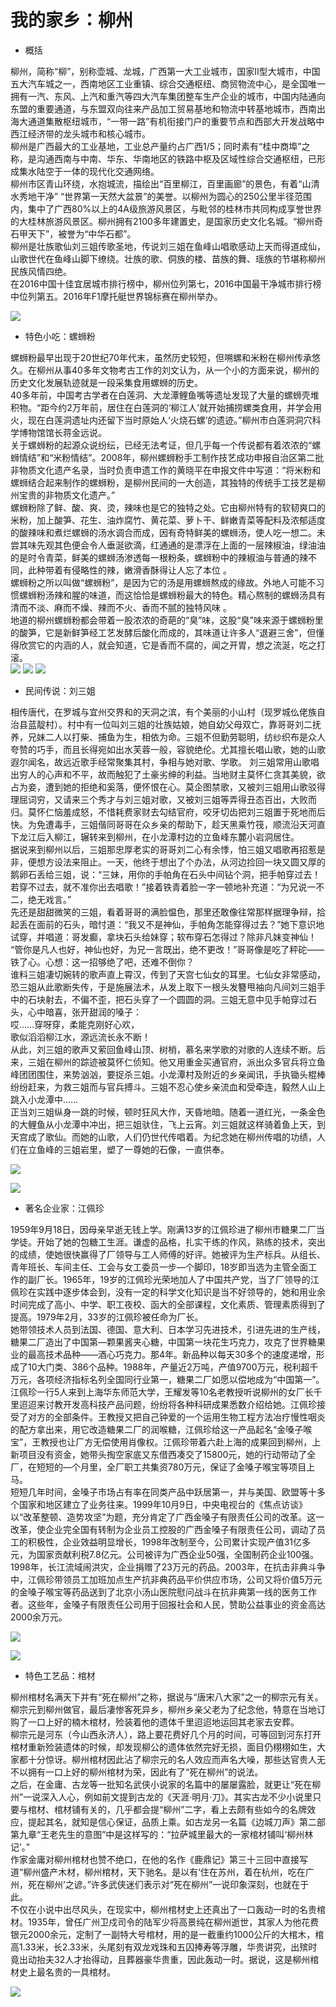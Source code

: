 # 我的家乡：柳州


* 概括

柳州，简称“柳”，别称壶城、龙城，广西第一大工业城市，国家Ⅱ型大城市，中国五大汽车城之一，西南地区工业重镇、综合交通枢纽、商贸物流中心，是全国唯一拥有一汽、东风、上汽和重汽等四大汽车集团整车生产企业的城市，中国内陆通向东盟的重要通道，与东盟双向往来产品加工贸易基地和物流中转基地城市，西南出海大通道集散枢纽城市，“一带一路”有机衔接门户的重要节点和西部大开发战略中西江经济带的龙头城市和核心城市。   
柳州是广西最大的工业基地，工业总产量约占广西1/5；同时素有“桂中商埠”之称，是沟通西南与中南、华东、华南地区的铁路中枢及区域性综合交通枢纽，已形成集水陆空于一体的现代化交通网络。  
柳州市区青山环绕，水抱城流，描绘出“百里柳江，百里画廊”的景色，有着“山清水秀地干净” “世界第一天然大盆景”的美誉。以柳州为圆心的250公里半径范围内，集中了广西80%以上的4A级旅游风景区，与毗邻的桂林市共同构成享誉世界的大桂林旅游风景区。柳州拥有2100多年建置史，是国家历史文化名城。“柳州奇石甲天下”，被誉为“中华石都”。    
柳州是壮族歌仙刘三姐传歌圣地，传说刘三姐在鱼峰山唱歌感动上天而得道成仙，山歌世代在鱼峰山脚下缭绕。壮族的歌、侗族的楼、苗族的舞、瑶族的节堪称柳州民族风情四绝。  
在2016中国十佳宜居城市排行榜中，柳州位列第七，2016中国最干净城市排行榜中位列第五。2016年F1摩托艇世界锦标赛在柳州举办。  


![](https://timgsa.baidu.com/timg?image&quality=80&size=b9999_10000&sec=1537518149242&di=315a93a21a703991864ce37cb19871b8&imgtype=0&src=http%3A%2F%2Fimgsrc.baidu.com%2Fimage%2Fc0%253Dpixel_huitu%252C0%252C0%252C294%252C40%2Fsign%3D1e2bb276952f07084b082240805cddf5%2Fb3fb43166d224f4ab959d32a02f790529922d1c3.jpg)



* 特色小吃：螺蛳粉

螺蛳粉最早出现于20世纪70年代末，虽然历史较短，但嗍螺和米粉在柳州传承悠久。在柳州从事40多年文物考古工作的刘文认为，从一个小的方面来说，柳州的历史文化发展轨迹就是一段采集食用螺蛳的历史。  
40多年前，中国考古学者在白莲洞、大龙潭鲤鱼嘴等遗址发现了大量的螺蛳壳堆积物。“距今约2万年前，居住在白莲洞的‘柳江人’就开始捕捞螺类食用，并学会用火，现在白莲洞遗址内还留下当时原始人‘火烧石螺’的遗迹。”柳州市白莲洞洞穴科学博物馆馆长蒋金远说。  
关于螺蛳粉的起源众说纷纭，已经无法考证，但几乎每一个传说都有着浓浓的“螺蛳情结”和“米粉情结”。2008年，柳州螺蛳粉手工制作技艺成功申报自治区第二批非物质文化遗产名录，当时负责申遗工作的黄晓平在申报文件中写道：“将米粉和螺蛳结合起来制作的螺蛳粉，是柳州民间的一大创造，其独特的传统手工技艺是柳州宝贵的非物质文化遗产。”   
螺蛳粉除了鲜、酸、爽、烫，辣味也是它的独特之处。它由柳州特有的软韧爽口的米粉，加上酸笋、花生、油炸腐竹、黄花菜、萝卜干、鲜嫩青菜等配料及浓郁适度的酸辣味和煮烂螺蛳的汤水调合而成，因有奇特鲜美的螺蛳汤，使人吃一想二。未尝其味先观其色便会令人垂涎欲滴，红通通的是漂浮在上面的一层辣椒油，绿油油的是时令青菜，鲜美的螺蛳汤渗透每一根粉条，螺蛳粉中的辣椒油与普通的辣不同，此种带着有侵略性的辣，嫩滑香酥得让人忘了本位 。  
螺蛳粉之所以叫做“螺蛳粉”，是因为它的汤是用螺蛳熬成的缘故。外地人可能不习惯螺蛳粉汤辣和腥的味道，而这恰恰是螺蛳粉最大的特色。精心熬制的螺蛳汤具有清而不淡、麻而不燥、辣而不火、香而不腻的独特风味 。  
地道的柳州螺蛳粉都会带着一股浓浓的奇葩的“臭”味，这股“臭”味来源于螺蛳粉里的酸笋，它是新鲜笋经工艺发酵后酸化而成的，其味道让许多人“退避三舍”，但懂得欣赏它的内涵的人，就会知道，它是香而不腐的，闻之开胃，想之流涎，吃之打滚。  
![](https://timgsa.baidu.com/timg?image&quality=80&size=b9999_10000&sec=1537518461803&di=881656e80c6d34a879dc705ae75ba520&imgtype=0&src=http%3A%2F%2Fimgsrc.baidu.com%2Fimage%2Fc0%253Dpixel_huitu%252C0%252C0%252C294%252C40%2Fsign%3De2ad720847086e067ea5370b6b701e98%2F91529822720e0cf38dfea0c20146f21fbe09aafa.jpg)
![](https://timgsa.baidu.com/timg?image&quality=80&size=b9999_10000&sec=1537518461802&di=09e756be81fa4baaf72783c46341f7f2&imgtype=0&src=http%3A%2F%2Fphotocdn.sohu.com%2F20160404%2FImg443261351.jpg)
![](https://timgsa.baidu.com/timg?image&quality=80&size=b9999_10000&sec=1537518461801&di=21a9dede97069b7836d9a0973976c235&imgtype=0&src=http%3A%2F%2Fimgsrc.baidu.com%2Fimage%2Fc0%253Dpixel_huitu%252C0%252C0%252C294%252C40%2Fsign%3Dda197e16b5096b6395145610654be228%2Fb3119313b07eca80b56780de9a2397dda14483ad.jpg)



* 民间传说：刘三姐

相传唐代，在罗城与宜州交界和的天洞之滨，有个美丽的小山村（现罗城仫佬族自治县蓝靛村）。村中有一位叫刘三姐的壮族姑娘，她自幼父母双亡，靠哥哥刘二抚养，兄妹二人以打柴、捕鱼为生，相依为命。三姐不但勤劳聪明，纺纱织布是众人夸赞的巧手，而且长得宛如出水芙蓉一般，容貌绝伦。尤其擅长唱山歌，她的山歌遐尔闻名，故远近歌手经常聚集其村，争相与她对歌、学歌。
刘三姐常用山歌唱出穷人的心声和不平，故而触犯了土豪劣绅的利益。当地财主莫怀仁贪其美貌，欲占为妾，遭到她的拒绝和奚落，便怀恨在心。莫企图禁歌，又被刘三姐用山歌驳得理屈词穷，又请来三个秀才与刘三姐对歌，又被刘三姐等弄得丑态百出，大败而归。莫怀仁恼羞成怒，不惜耗费家财去勾结官府，咬牙切齿把刘三姐置于死地而后快。为免遭毒手，三姐偕同哥哥在众乡亲的帮助下，趁天黑乘竹筏，顺流沿天河直下龙江后入柳江，辗转来到柳州，在小龙潭村边的立鱼峰东麓小岩洞居住。  
据说来到柳州以后，三姐那忠厚老实的哥哥刘二心有余悸，怕三姐又唱歌再招惹是非，便想方设法来阻止。一天，他终于想出了个办法，从河边捡回一块又圆又厚的鹅卵石丢给三姐，说：“三妹，用你的手帕角在石头中间钻个洞，把手帕穿过去！若穿不过去，就不准你出去唱歌！”接着铁青着脸一字一顿地补充道：“为兄说一不二，绝无戏言。”  
先还是甜甜微笑的三姐，看着哥哥的满脸愠色，那里还敢像往常那样据理争辩，拾起丢在面前的石头，暗忖道：“我又不是神仙，手帕角怎能穿得过去？”她下意识地试穿，并唱道：哥发癫，拿块石头给妹穿；软布穿石怎得过？除非凡妹变神仙！
“管你是凡人也好，神仙也好，为兄一言既出，绝不更改！”哥哥像是吃了秤砣——铁了心。心想：这一招够绝了吧，还难不倒你？  
谁料三姐凄切婉转的歌声直上霄汉，传到了天宫七仙女的耳里。七仙女非常感动，恐三姐从此歌断失传，于是施展法术，从发上取下一根头发簪甩袖向凡间刘三姐手中的石块射去，不偏不歪，把石头穿了一个圆圆的洞。三姐无意中见手帕穿过石头，心中暗喜，张开甜润的嗓子：  
哎……穿呀穿，柔能克刚好心欢，    
歌似滔滔柳江水，源远流长永不断！   
从此，刘三姐的歌声又萦回鱼峰山顶、树梢，慕名来学歌的对歌的人连续不断。后来，三姐在柳州的踪迹被莫怀仁侦知。他又用重金买通官府，派出众多官兵将立鱼峰团团围住，来势汹汹，要捉杀三姐。小龙潭村及附近的乡亲闻讯，手执锄头棍棒纷纷赶来，为救三姐而与官兵搏斗。三姐不忍心使乡亲流血和受牵连，毅然人山上跳入小龙潭中……   
正当刘三姐纵身一跳的时候，顿时狂风大作，天昏地暗。随着一道红光，一条金色的大鲤鱼从小龙潭中冲出，把三姐驮住，飞上云宵。刘三姐就这样骑着鱼上天，到天宫成了歌仙。而她的山歌，人们仍世代传唱着。为纪念她在柳州传唱的功绩，人们在立鱼峰的三姐岩里，塑了一尊她的石像，一直供奉。   

![](https://timgsa.baidu.com/timg?image&quality=80&size=b9999_10000&sec=1537518760759&di=e51722c0ab0e0453bf83acf79e942506&imgtype=0&src=http%3A%2F%2Fs10.sinaimg.cn%2Fmw690%2F005x1uhyzy75bZbGiy589%26690)

![](https://timgsa.baidu.com/timg?image&quality=80&size=b9999_10000&sec=1537518760755&di=8d60ec2e1ce7ea07ff73a3af672d5ceb&imgtype=0&src=http%3A%2F%2Fp2.pccoo.cn%2Fbbs%2F20141110%2F2014111023361989761623.jpg)

* 著名企业家：江佩珍

1959年9月18日，因母亲早逝无钱上学。刚满13岁的江佩珍进了柳州市糖果二厂当学徒。开始了她的包糖工生涯。谦虚的品格，扎实干练的作风，熟练的技术，突出的成绩，使她很快赢得了厂领导与工人师傅的好评。她被评为生产标兵。从组长、青年班长、车间主任、工会与女工委员一步—个脚印，18岁即当选为主管全面工作的副厂长。1965年，19岁的江佩珍光荣地加人了中国共产党，当了厂领导的江佩珍在实践中逐步体会到，没有一定的科学文化知识是当不好领导的，她和用业余时间完成了高小、中学、职工夜校、函大的全部课程，文化素质、管理素质得到了提高。1979年2月，33岁的江佩珍被任命为厂长。    
她带领技术人员到法国、德国、意大利、日本学习先进技术，引进先进的生产线，糖果二厂造出了中国第—颗果酱夹心糖，中国第一块花生巧克力，攻克了世界糖果业的最高技术品种——酒心巧克力。那4年。新品种以每天30多个的速度递增，形成了10大门类、386个品种。1988年，产量近2万吨，产值9700万元，税利超千万元，各项经济指标名列全国同行业第一，糖果二厂如愿以偿地成为“中国第一”。    
江佩珍一行5人来到上海华东师范大学，王耀发等10名老教授听说柳州的女厂长千里迢迢来讨教开发高科技产品问题，纷纷将各种科研成果悉数介绍给她。江佩珍接受了对方的全部条件。王教授又把自己钟爱的一个运用生物工程方法冶疗慢性咽炎的配方拿出来，用它改造糖果二厂的润喉糖，江佩珍给这一产品起名“金嗓子喉宝”，王教授也让厂方无偿使用肖像权。江佩珍带着六赴上海的成果回到柳州，上新项目没有资金，她带头掏空家底又东借西凑交了15800元，她的行动带动了全厂，在短短的—个月里，全厂职工共集资780万元，保证了金嗓子喉宝等项目上马。    
短短几年时间，金嗓子市场占有率在同类产品中跃居第一，并与美国、欧盟等十多个国家和地区建立了业务往来。1999年10月9日，中央电视台的《焦点访谈》以“改革整顿、造势攻坚”为题，充分肯定了广西金嗓子有限责任公司的改革。这一改革，使企业完全国有转制为企业员工控股的广西金嗓子有限责任公司，调动了员工的积极性，企业效益明显增长，1998年改制至今，公司累计实现产值31亿多元，为国家贡献利税7.8亿元。公司被评为广西企业50强，全国制药企业100强。    
1998年，长江流域闹洪灾，企业捐赠了23万元的药品。2003年，在抗击非典斗争中，江佩珍带领员工加班加点生产抗非典药品平价供应市场，公司又将价值5万元的金嗓子喉宝等药品送到了北京小汤山医院慰问战斗在抗非典第一线的医务工作者。这些年，金嗓子有限责任公司用于回报社会和人民，赞助公益事业的资金高达2000余万元。    

![](https://timgsa.baidu.com/timg?image&quality=80&size=b9999_10000&sec=1537519021027&di=7fe90cdddff4b7b699fc5dfabc6f07dd&imgtype=0&src=http%3A%2F%2Fbjwb.bjd.com.cn%2Fimages%2F2017-12%2F27%2F59%2F59_b.jpg)

![](https://timgsa.baidu.com/timg?image&quality=80&size=b9999_10000&sec=1537519021027&di=053eac75dc5320f042e54d1aa9549525&imgtype=0&src=http%3A%2F%2Fww2.sinaimg.cn%2Forj480%2F704c49d7jw1eu4qrcjtcdj20fa0h3ta2.jpg)

* 特色工艺品：棺材

柳州棺材名满天下并有“死在柳州”之称，据说与“唐宋八大家”之一的柳宗元有关。柳宗元到柳州做官，最后凄惨客死异乡，柳州乡亲父老为了纪念他，特意在当地订购了一口上好的楠木棺材，殓装着他的遗体千里迢迢地运回其老家去安葬。    
柳宗元是河东（今山西永济人），路上要花费好几个月的时间，可等回到河东打开棺材重新殓装遗体的时候，却发现柳公的遗体依然完好无损，面目仍栩栩如生，大家都十分惊讶。柳州棺材因此沾了柳宗元的名人效应而声名大噪，那些达官贵人无不以拥有一口上好的柳州棺材为荣，因此有了“死在柳州”的说法。    
之后，在金庸、古龙等一批知名武侠小说家的名篇中的屡屡露脸，就更让“死在柳州”一说深入人心，例如前文提到古龙的《天涯·明月·刀》。其实古龙不少小说里只要与棺材、棺材铺有关的，几乎都会提“柳州”二字，看上去颇有些如今的名牌效应，提起其名，就知是信心保证，品质上乘。如古龙另一名篇《边城刀声》第二部第九章“王老先生的意图”中是这样写的：“拉萨城里最大的一家棺材铺叫‘柳州林记’。”    
作家金庸对柳州棺材也赞不绝口，在他的名作《鹿鼎记》第三十三回中直接写道“柳州盛产木材，柳州棺材，天下驰名。是以有‘住在苏州，着在杭州，吃在广州，死在柳州’之谚。”许多武侠迷们表示对“死在柳州”一说印象深刻，也就在于此。    
不仅在小说中出尽风头，在现实中，柳州棺材史上还真出了一口轰动一时的名贵棺材。1935年，曾任广州卫戍司令的陆军少将高景纯在柳州逝世，其家人为他花费银元2000余元，定制了一副特大号棺材，用的是一截重约1000公斤的大棺木，棺高1.33米，长2.33米，头尾刻有双龙戏珠和五囚捧寿等浮雕，华贵讲究，出殡时竟出动抬夫32人才抬得动，且葬器豪华贵重，因此轰动一时。据说，这是柳州棺材史上最名贵的一具棺材。    

![](https://gss0.bdstatic.com/94o3dSag_xI4khGkpoWK1HF6hhy/baike/c0%3Dbaike92%2C5%2C5%2C92%2C30/sign=ac7ba23c97dda144ce0464e0d3debbc7/8694a4c27d1ed21bae5828caad6eddc451da3f0f.jpg)


















